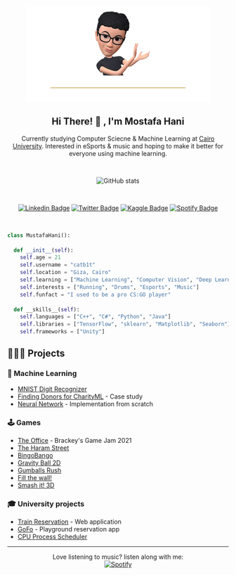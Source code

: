 <div align="center">

![Header](header.png)
<p>
<h2>Hi There! 👋 , I'm Mostafa Hani</h2>
Currently studying Computer Sciecne & Machine Learning at <a href="Cairo University">Cairo University</a>. 
Interested in eSports & music and hoping to make it better for everyone using machine learning.
</p>

<br />

![GitHub stats](https://github-readme-stats.vercel.app/api?username=catb1t&count_private=true&show_icons=false&theme=ayu-mirage&hide_title=true)

<br />

[![Linkedin Badge](https://img.shields.io/badge/LinkedIn-0077B5?style=flat-square&logo=linkedin&logoColor=white
)](https://www.linkedin.com/in/catbit/)
[![Twitter Badge](https://img.shields.io/badge/Twitter-1DA1F2?style=flat-square&logo=twitter&logoColor=white
)](https://twitter.com/catb1t)
[![Kaggle Badge](https://img.shields.io/badge/Kaggle-035a7d?style=flat-square&logo=kaggle&logoColor=white)](https://www.kaggle.com/mostafahani)
[![Spotify Badge](https://img.shields.io/badge/Spotify-1ED760?style=flat-square&logo=spotify&logoColor=white)](https://open.spotify.com/user/bingotw)

<br />
</div>

```python
class MustafaHani():
    
  def __init__(self):
    self.age = 21
    self.username = "catb1t"
    self.location = "Giza, Cairo"
    self.learning = ["Machine Learning", "Computer Vision", "Deep Learning"]
    self.interests = ["Running", "Drums", "Esports", "Music"]
    self.funfact = "I used to be a pro CS:GO player"
    
  def __skills__(self):
    self.languages = ["C++", "C#", "Python", "Java"]
    self.libraries = ["TensorFlow", "sklearn", "Matplotlib", "Seaborn"]
    self.frameworks = ["Unity"]
```

## 👨🏻‍💻 Projects

### 💎 Machine Learning 
- [MNIST Digit Recognizer](https://github.com/CatB1t/MNIST_Digits_model)
- [Finding Donors for CharityML](https://github.com/CatB1t/EgyFWD-ML-Project) - Case study
- [Neural Network](https://github.com/CatB1t/NeuralNetwork) - Implementation from scratch
### 🕹️ Games
- [The Office](https://github.com/CatB1t/TheOffice) - Brackey's Game Jam 2021 
- [The Haram Street](https://play.google.com/store/apps/details?id=com.BingoBango.HaramStreet) 
- [BingoBango](https://store.steampowered.com/app/924280/BingoBango/)
- [Gravity Ball 2D](https://apps.apple.com/us/app/gravity-ball-2d/id1476960864)
- [Gumballs Rush](https://apps.apple.com/us/app/gumballs-rush/id1485094098)
- [Fill the wall!](https://apps.apple.com/us/app/fill-the-wall/id1478654445)
- [Smash it! 3D](https://apps.apple.com/us/app/smash-it-3d/id1481307963)
### 🎓 University projects
- [Train Reservation](https://github.com/CatB1t/WebTrainReservation) - Web application
- [GoFo](https://github.com/CatB1t/GoFo) - Playground reservation app
- [CPU Process Scheduler](https://github.com/Al-ameen007/CPU_Scheduler) 
---
<div align="center">

Love listening to music? listen along with me:
<br />
[![Spotify](https://catb1t.vercel.app/api/spotify)](https://open.spotify.com/user/bingotw)

</div>
